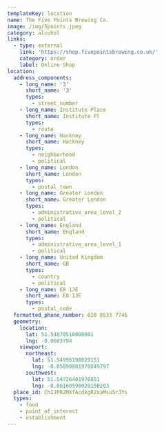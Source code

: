 ```yaml
---
templateKey: location
name: The Five Points Brewing Co.
image: /img/5points.jpeg
category: alcohol
links:
  - type: external
    link: 'https://shop.fivepointsbrewing.co.uk/'
    category: order
    label: Online Shop
location:
  address_components:
    - long_name: '3'
      short_name: '3'
      types:
        - street_number
    - long_name: Institute Place
      short_name: Institute Pl
      types:
        - route
    - long_name: Hackney
      short_name: Hackney
      types:
        - neighborhood
        - political
    - long_name: London
      short_name: London
      types:
        - postal_town
    - long_name: Greater London
      short_name: Greater London
      types:
        - administrative_area_level_2
        - political
    - long_name: England
      short_name: England
      types:
        - administrative_area_level_1
        - political
    - long_name: United Kingdom
      short_name: GB
      types:
        - country
        - political
    - long_name: E8 1JE
      short_name: E8 1JE
      types:
        - postal_code
  formatted_phone_number: 020 8533 7746
  geometry:
    location:
      lat: 51.54870510000001
      lng: -0.0603794
    viewport:
      northeast:
        lat: 51.54996198029151
        lng: -0.05890801970849797
      southwest:
        lat: 51.54726401970851
        lng: -0.06160598029150203
  place_id: ChIJPR2MXfAcdkgR2xaMsu5rJYs
  types:
    - food
    - point_of_interest
    - establishment
---
```

